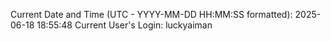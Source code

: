 Current Date and Time (UTC - YYYY-MM-DD HH:MM:SS formatted): 2025-06-18 18:55:48
Current User's Login: luckyaiman
